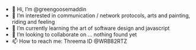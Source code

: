 - 👋 Hi, I’m @greengoosemaddin
- 👀 I’m interested in communication / network protocols, arts and painting, riding and feeling
- 🌱 I’m currently learning the art of software design and javascript 
- 💞️ I’m looking to collaborate on ... nothing found yet
- 📫 How to reach me: Threema ID @WRB82RTZ

<!---
greengoosemaddin/greengoosemaddin is a ✨ special ✨ repository because its `README.md` (this file) appears on your GitHub profile.
You can click the Preview link to take a look at your changes.
--->
